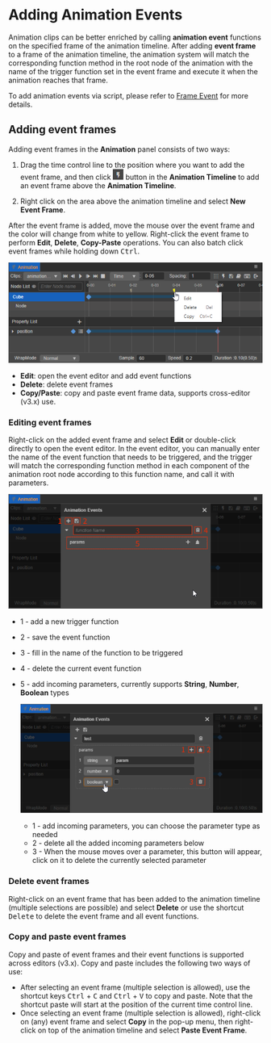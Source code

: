 # Adding Animation Events

Animation clips can be better enriched by calling **animation event** functions on the specified frame of the animation timeline. After adding **event frame** to a frame of the animation timeline, the animation system will match the corresponding function method in the root node of the animation with the name of the trigger function set in the event frame and execute it when the animation reaches that frame.

To add animation events via script, please refer to [Frame Event](animation-component.md#frame-event) for more details.

## Adding event frames

Adding event frames in the **Animation** panel consists of two ways:

1. Drag the time control line to the position where you want to add the event frame, and then click ![add event](animation-editor/menu_event.png) button in the **Animation Timeline** to add an event frame above the **Animation Timeline**.

2. Right click on the area above the animation timeline and select **New Event Frame**.

After the event frame is added, move the mouse over the event frame and the color will change from white to yellow. Right-click the event frame to perform **Edit**, **Delete**, **Copy-Paste** operations. You can also batch click event frames while holding down <kbd>Ctrl</kbd>.

![add-event](animation-event/animation-event-menu.png)

- **Edit**: open the event editor and add event functions
- **Delete**: delete event frames
- **Copy/Paste**: copy and paste event frame data, supports cross-editor (v3.x) use.

### Editing event frames

Right-click on the added event frame and select **Edit** or double-click directly to open the event editor. In the event editor, you can manually enter the name of the event function that needs to be triggered, and the trigger will match the corresponding function method in each component of the animation root node according to this function name, and call it with parameters.

![event editor](animation-event/event-editor.png)

- 1 - add a new trigger function
- 2 - save the event function
- 3 - fill in the name of the function to be triggered
- 4 - delete the current event function
- 5 - add incoming parameters, currently supports **String**, **Number**, **Boolean** types

  ![add animation event](animation-event/add-animation-event.png)

    - 1 - add incoming parameters, you can choose the parameter type as needed
    - 2 - delete all the added incoming parameters below
    - 3 - When the mouse moves over a parameter, this button will appear, click on it to delete the currently selected parameter

### Delete event frames

Right-click on an event frame that has been added to the animation timeline (multiple selections are possible) and select **Delete** or use the shortcut <kbd>Delete</kbd> to delete the event frame and all event functions.

### Copy and paste event frames

Copy and paste of event frames and their event functions is supported across editors (v3.x). Copy and paste includes the following two ways of use:

- After selecting an event frame (multiple selection is allowed), use the shortcut keys <kbd>Ctrl</kbd> + <kbd>C</kbd> and <kbd>Ctrl</kbd> + <kbd>V</kbd> to copy and paste. Note that the shortcut paste will start at the position of the current time control line.
- Once selecting an event frame (multiple selection is allowed), right-click on (any) event frame and select **Copy** in the pop-up menu, then right-click on top of the animation timeline and select **Paste Event Frame**.

